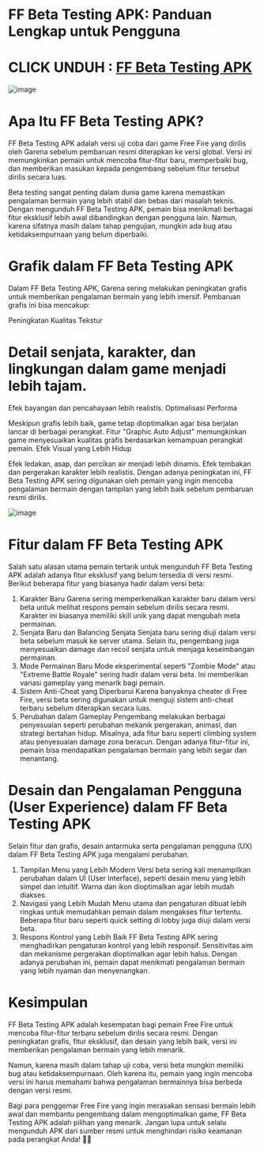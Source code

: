 # FF Beta Testing APK: Panduan Lengkap untuk Pengguna

# CLICK UNDUH : [FF Beta Testing APK](https://bom.so/fQ0ljw)

![image](https://github.com/user-attachments/assets/d94ab128-3622-4819-95eb-0fe54fe2b115)


# Apa Itu FF Beta Testing APK?
FF Beta Testing APK adalah versi uji coba dari game Free Fire yang dirilis oleh Garena sebelum pembaruan resmi diterapkan ke versi global. Versi ini memungkinkan pemain untuk mencoba fitur-fitur baru, memperbaiki bug, dan memberikan masukan kepada pengembang sebelum fitur tersebut dirilis secara luas.

Beta testing sangat penting dalam dunia game karena memastikan pengalaman bermain yang lebih stabil dan bebas dari masalah teknis. Dengan mengunduh FF Beta Testing APK, pemain bisa menikmati berbagai fitur eksklusif lebih awal dibandingkan dengan pengguna lain. Namun, karena sifatnya masih dalam tahap pengujian, mungkin ada bug atau ketidaksempurnaan yang belum diperbaiki.

# Grafik dalam FF Beta Testing APK
Dalam FF Beta Testing APK, Garena sering melakukan peningkatan grafis untuk memberikan pengalaman bermain yang lebih imersif. Pembaruan grafis ini bisa mencakup:

Peningkatan Kualitas Tekstur

# Detail senjata, karakter, dan lingkungan dalam game menjadi lebih tajam.
Efek bayangan dan pencahayaan lebih realistis.
Optimalisasi Performa

Meskipun grafis lebih baik, game tetap dioptimalkan agar bisa berjalan lancar di berbagai perangkat.
Fitur "Graphic Auto Adjust" memungkinkan game menyesuaikan kualitas grafis berdasarkan kemampuan perangkat pemain.
Efek Visual yang Lebih Hidup

Efek ledakan, asap, dan percikan air menjadi lebih dinamis.
Efek tembakan dan pergerakan karakter lebih realistis.
Dengan adanya peningkatan ini, FF Beta Testing APK sering digunakan oleh pemain yang ingin mencoba pengalaman bermain dengan tampilan yang lebih baik sebelum pembaruan resmi dirilis.


![image](https://github.com/user-attachments/assets/6c5eb3d9-92c0-4ab6-8a69-94dde3c1cbc0)


# Fitur dalam FF Beta Testing APK
Salah satu alasan utama pemain tertarik untuk mengunduh FF Beta Testing APK adalah adanya fitur eksklusif yang belum tersedia di versi resmi. Berikut beberapa fitur yang biasanya hadir dalam versi beta:

1. Karakter Baru
Garena sering memperkenalkan karakter baru dalam versi beta untuk melihat respons pemain sebelum dirilis secara resmi.
Karakter ini biasanya memiliki skill unik yang dapat mengubah meta permainan.
2. Senjata Baru dan Balancing Senjata
Senjata baru sering diuji dalam versi beta sebelum masuk ke server utama.
Selain itu, pengembang juga menyesuaikan damage dan recoil senjata untuk menjaga keseimbangan permainan.
3. Mode Permainan Baru
Mode eksperimental seperti "Zombie Mode" atau "Extreme Battle Royale" sering hadir dalam versi beta.
Ini memberikan variasi gameplay yang menarik bagi pemain.
4. Sistem Anti-Cheat yang Diperbarui
Karena banyaknya cheater di Free Fire, versi beta sering digunakan untuk menguji sistem anti-cheat terbaru sebelum diterapkan secara luas.
5. Perubahan dalam Gameplay
Pengembang melakukan berbagai penyesuaian seperti perubahan mekanik pergerakan, animasi, dan strategi bertahan hidup.
Misalnya, ada fitur baru seperti climbing system atau penyesuaian damage zona beracun.
Dengan adanya fitur-fitur ini, pemain bisa mendapatkan pengalaman bermain yang lebih segar dan menantang.

# Desain dan Pengalaman Pengguna (User Experience) dalam FF Beta Testing APK
Selain fitur dan grafis, desain antarmuka serta pengalaman pengguna (UX) dalam FF Beta Testing APK juga mengalami perubahan.

1. Tampilan Menu yang Lebih Modern
Versi beta sering kali menampilkan perubahan dalam UI (User Interface), seperti desain menu yang lebih simpel dan intuitif.
Warna dan ikon dioptimalkan agar lebih mudah diakses.
2. Navigasi yang Lebih Mudah
Menu utama dan pengaturan dibuat lebih ringkas untuk memudahkan pemain dalam mengakses fitur tertentu.
Beberapa fitur baru seperti quick setting di lobby juga diuji dalam versi beta.
3. Respons Kontrol yang Lebih Baik
FF Beta Testing APK sering menghadirkan pengaturan kontrol yang lebih responsif.
Sensitivitas aim dan mekanisme pergerakan dioptimalkan agar lebih halus.
Dengan adanya perubahan ini, pemain dapat menikmati pengalaman bermain yang lebih nyaman dan menyenangkan.

# Kesimpulan
FF Beta Testing APK adalah kesempatan bagi pemain Free Fire untuk mencoba fitur-fitur terbaru sebelum dirilis secara resmi. Dengan peningkatan grafis, fitur eksklusif, dan desain yang lebih baik, versi ini memberikan pengalaman bermain yang lebih menarik.

Namun, karena masih dalam tahap uji coba, versi beta mungkin memiliki bug atau ketidaksempurnaan. Oleh karena itu, pemain yang ingin mencoba versi ini harus memahami bahwa pengalaman bermainnya bisa berbeda dengan versi resmi.

Bagi para penggemar Free Fire yang ingin merasakan sensasi bermain lebih awal dan membantu pengembang dalam mengoptimalkan game, FF Beta Testing APK adalah pilihan yang menarik. Jangan lupa untuk selalu mengunduh APK dari sumber resmi untuk menghindari risiko keamanan pada perangkat Anda! 🚀🔥
